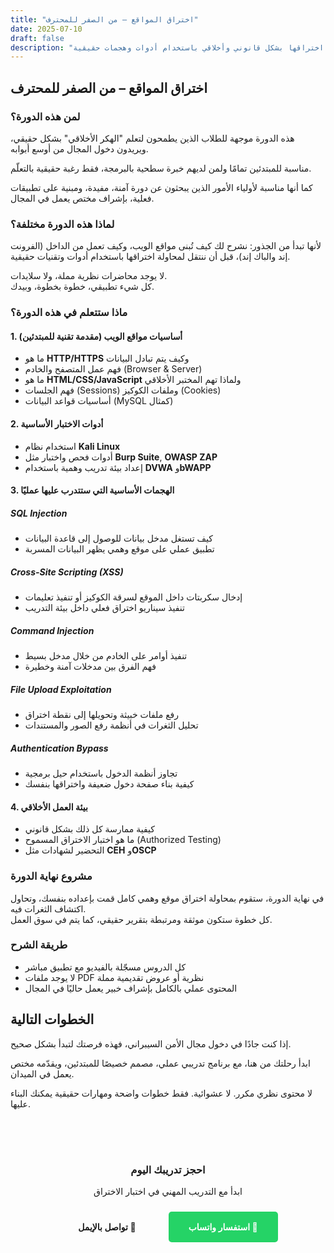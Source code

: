 ```yaml
---
title: "اختراق المواقع – من الصفر للمحترف"
date: 2025-07-10
draft: false
description: "دورة عملية تبدأ بتأسيسك في كيفية عمل تطبيقات الويب، ثم تأخذك خطوة بخطوة لتعلم اختراقها بشكل قانوني وأخلاقي باستخدام أدوات وهجمات حقيقية."
---
```


## اختراق المواقع – من الصفر للمحترف

### لمن هذه الدورة؟

هذه الدورة موجهة للطلاب الذين يطمحون لتعلم "الهكر الأخلاقي" بشكل حقيقي، ويريدون دخول المجال من أوسع أبوابه.

مناسبة للمبتدئين تمامًا ولمن لديهم خبرة سطحية بالبرمجة، فقط رغبة حقيقية بالتعلّم.

كما أنها مناسبة لأولياء الأمور الذين يبحثون عن دورة آمنة، مفيدة، ومبنية على تطبيقات فعلية، بإشراف مختص يعمل في المجال.

### لماذا هذه الدورة مختلفة؟

لأنها تبدأ من الجذور: نشرح لك كيف تُبنى مواقع الويب، وكيف تعمل من الداخل (الفرونت إند والباك إند)، قبل أن ننتقل لمحاولة اختراقها باستخدام أدوات وتقنيات حقيقية.

لا يوجد محاضرات نظرية مملة، ولا سلايدات.  
كل شيء تطبيقي، خطوة بخطوة، وبيدك.

### ماذا ستتعلم في هذه الدورة؟

#### 1. أساسيات مواقع الويب (مقدمة تقنية للمبتدئين)

- ما هو **HTTP/HTTPS** وكيف يتم تبادل البيانات
- فهم عمل المتصفح والخادم (Browser & Server)
- ما هو **HTML/CSS/JavaScript** ولماذا تهم المختبر الأخلاقي
- فهم الجلسات (Sessions) وملفات الكوكيز (Cookies)
- أساسيات قواعد البيانات (MySQL كمثال)

#### 2. أدوات الاختبار الأساسية

- استخدام نظام **Kali Linux**
- أدوات فحص واختبار مثل **Burp Suite**, **OWASP ZAP**
- إعداد بيئة تدريب وهمية باستخدام **DVWA** و**bWAPP**

#### 3. الهجمات الأساسية التي ستتدرب عليها عمليًا

##### SQL Injection

- كيف تستغل مدخل بيانات للوصول إلى قاعدة البيانات
- تطبيق عملي على موقع وهمي يظهر البيانات المسربة

##### Cross-Site Scripting (XSS)

- إدخال سكربتات داخل الموقع لسرقة الكوكيز أو تنفيذ تعليمات
- تنفيذ سيناريو اختراق فعلي داخل بيئة التدريب

##### Command Injection

- تنفيذ أوامر على الخادم من خلال مدخل بسيط
- فهم الفرق بين مدخلات آمنة وخطيرة

##### File Upload Exploitation

- رفع ملفات خبيثة وتحويلها إلى نقطة اختراق
- تحليل الثغرات في أنظمة رفع الصور والمستندات

##### Authentication Bypass

- تجاوز أنظمة الدخول باستخدام حيل برمجية
- كيفية بناء صفحة دخول ضعيفة واختراقها بنفسك

#### 4. بيئة العمل الأخلاقي

- كيفية ممارسة كل ذلك بشكل قانوني
- ما هو اختبار الاختراق المسموح (Authorized Testing)
- التحضير لشهادات مثل **CEH** و**OSCP**

### مشروع نهاية الدورة

في نهاية الدورة، ستقوم بمحاولة اختراق موقع وهمي كامل قمت بإعداده بنفسك، وتحاول اكتشاف الثغرات فيه.  
كل خطوة ستكون موثقة ومرتبطة بتقرير حقيقي، كما يتم في سوق العمل.

### طريقة الشرح

- كل الدروس مسجّلة بالفيديو مع تطبيق مباشر
- لا يوجد ملفات PDF نظرية أو عروض تقديمية مملة
- المحتوى عملي بالكامل بإشراف خبير يعمل حاليًا في المجال

## الخطوات التالية

إذا كنت جادًا في دخول مجال الأمن السيبراني، فهذه فرصتك لتبدأ بشكل صحيح.

ابدأ رحلتك من هنا، مع برنامج تدريبي عملي، مصمم خصيصًا للمبتدئين، ويقدّمه مختص يعمل في الميدان.

لا محتوى نظري مكرر. لا عشوائية. فقط خطوات واضحة ومهارات حقيقية يمكنك البناء عليها.

<div style="text-align: center; margin: 2rem 0; padding: 2rem; background: var(--code-bg); border-radius: 10px; direction: rtl;">
  <h3 style="color: var(--primary); margin-bottom: 1rem;">احجز تدريبك اليوم</h3>
  <p style="margin-bottom: 1.5rem;">ابدأ مع التدريب المهني في اختبار الاختراق</p>
  <a href="https://wa.me/60123456789?text=مرحبا,%20أنا%20مهتم%20ببرنامج%20تدريب%20اختبار%20الاختراق.%20هل%20يمكنك%20تقديم%20المزيد%20من%20التفاصيل؟" 
     style="display: inline-block; background: #25D366; color: white; padding: 1rem 2rem; border-radius: 5px; text-decoration: none; font-weight: 600; margin-left: 1rem;">
    💬 استفسار واتساب
  </a>
  <a href="/ar/contact/" 
     style="display: inline-block; background: transparent; color: var(--primary); padding: 1rem 2rem; border-radius: 5px; text-decoration: none; font-weight: 600; border: 2px solid var(--primary);">
    📧 تواصل بالإيمل
  </a>
</div>